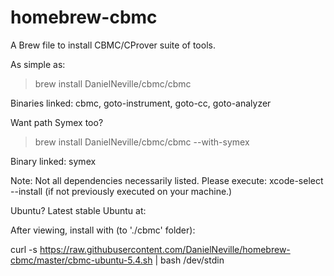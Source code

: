 # homebrew-cbmc
A Brew file to install CBMC/CProver suite of tools.

As simple as:

> brew install DanielNeville/cbmc/cbmc


Binaries linked: cbmc, goto-instrument, goto-cc, goto-analyzer

Want path Symex too?

> brew install DanielNeville/cbmc/cbmc --with-symex

Binary linked: symex

Note:  Not all dependencies necessarily listed.
Please execute: xcode-select --install 
(if not previously executed on your machine.)


Ubuntu?  Latest stable Ubuntu at: 

After viewing, install with (to './cbmc' folder):

curl -s https://raw.githubusercontent.com/DanielNeville/homebrew-cbmc/master/cbmc-ubuntu-5.4.sh | bash /dev/stdin
